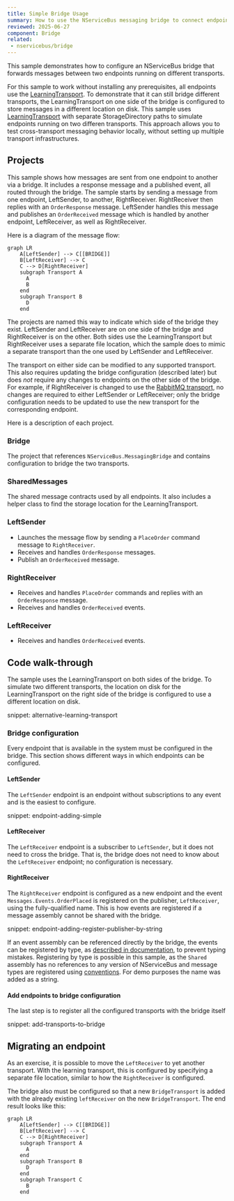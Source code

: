 ```yaml
---
title: Simple Bridge Usage
summary: How to use the NServiceBus messaging bridge to connect endpoints on different transports
reviewed: 2025-06-27
component: Bridge
related:
 - nservicebus/bridge
---
```


This sample demonstrates how to configure an NServiceBus bridge that forwards messages between two endpoints running on different transports.

For this sample to work without installing any prerequisites, all endpoints use the [LearningTransport](/transports/learning/). To demonstrate that it can still bridge different transports, the LearningTransport on one side of the bridge is configured to store messages in a different location on disk.
This sample uses  [LearningTransport](/transports/learning/) with separate StorageDirectory paths to simulate endpoints running on two differen transports. This approach allows you to test cross-transport messaging behavior locally, without setting up multiple transport infrastructures.

## Projects

This sample shows how messages are sent from one endpoint to another via a bridge. It includes a response message and a published event, all routed through the bridge. The sample starts by sending a message from one endpoint, LeftSender, to another, RightReceiver. RightReceiver then replies with an `OrderResponse` message. LeftSender handles this message and publishes an `OrderReceived` message which is handled by another endpoint, LeftReceiver, as well as RightReceiver.

Here is a diagram of the message flow:

```mermaid
graph LR
    A[LeftSender] --> C[[BRIDGE]]
    B[LeftReceiver] --> C
    C --> D[RightReceiver]
    subgraph Transport A
      A
      B
    end
    subgraph Transport B
      D
    end
```

The projects are named this way to indicate which side of the bridge they exist. LeftSender and LeftReceiver are on one side of the bridge and RightReceiver is on the other. Both sides use the LearningTransport but RightReceiver uses a separate file location, which the sample does to mimic a separate transport than the one used by LeftSender and LeftReceiver.

The transport on either side can be modified to any supported transport. This also requires updating the bridge configuration (described later) but does _not_ require any changes to endpoints on the other side of the bridge. For example, if RightReceiver is changed to use the [RabbitMQ transport](/transports/rabbitmq/), no changes are required to either LeftSender or LeftReceiver; only the bridge configuration needs to be updated to use the new transport for the corresponding endpoint.

Here is a description of each project.

### Bridge

The project that references `NServiceBus.MessagingBridge` and contains configuration to bridge the two transports.

### SharedMessages

The shared message contracts used by all endpoints. It also includes a helper class to find the storage location for the LearningTransport.

### LeftSender

* Launches the message flow by sending a `PlaceOrder` command message to `RightReceiver`.
* Receives and handles `OrderResponse` messages.
* Publish an `OrderReceived`  message.

### RightReceiver

* Receives and handles `PlaceOrder` commands and replies with an `OrderResponse` message.
* Receives and handles `OrderReceived` events.

### LeftReceiver

* Receives and handles `OrderReceived` events.

## Code walk-through

The sample uses the LearningTransport on both sides of the bridge. To simulate two different transports, the location on disk for the LearningTransport on the right side of the bridge is configured to use a different location on disk.

snippet: alternative-learning-transport

### Bridge configuration

Every endpoint that is available in the system must be configured in the bridge. This section shows different ways in which endpoints can be configured.

#### LeftSender

The `LeftSender` endpoint is an endpoint without subscriptions to any event and is the easiest to configure.

snippet: endpoint-adding-simple

#### LeftReceiver

The `LeftReceiver` endpoint is a subscriber to `LeftSender`, but it does not need to cross the bridge. That is, the bridge does not need to know about the `LeftReceiver` endpoint; no configuration is necessary.

#### RightReceiver

The `RightReceiver` endpoint is configured as a new endpoint and the event `Messages.Events.OrderPlaced` is registered on the publisher, `LeftReceiver`, using the fully-qualified name. This is how events are registered if a message assembly cannot be shared with the bridge.

snippet: endpoint-adding-register-publisher-by-string

If an event assembly can be referenced directly by the bridge, the events can be registered by type, as [described in documentation](/nservicebus/bridge/configuration.md#registering-publishers), to prevent typing mistakes. Registering by type is possible in this sample, as the `Shared` assembly has no references to any version of NServiceBus and message types are registered using [conventions](/nservicebus/messaging/conventions.md). For demo purposes the name was added as a string.

#### Add endpoints to bridge configuration

The last step is to register all the configured transports with the bridge itself

snippet: add-transports-to-bridge

## Migrating an endpoint

As an exercise, it is possible to move the `LeftReceiver` to yet another transport. With the learning transport, this is configured by specifying a separate file location, similar to how the `RightReceiver` is configured.

The bridge also must be configured so that a new `BridgeTransport` is added with the already existing `leftReceiver` on the new `BridgeTransport`. The end result looks like this:

```mermaid
graph LR
    A[LeftSender] --> C[[BRIDGE]]
    B[LeftReceiver] --> C
    C --> D[RightReceiver]
    subgraph Transport A
      A
    end
    subgraph Transport B
      D
    end
    subgraph Transport C
      B
    end
```

